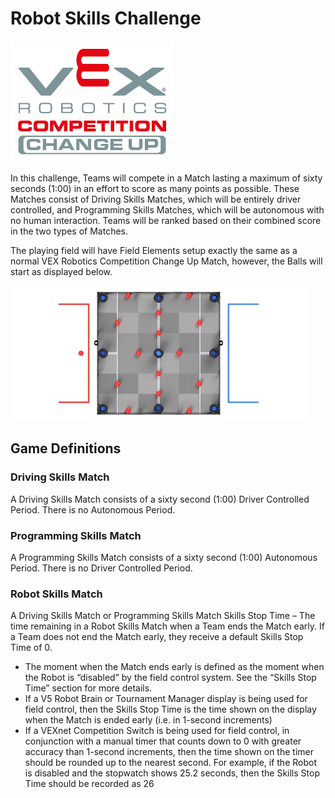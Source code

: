 # Robot Skills Challenge

![changeup](./images/VRCChangeUp-1000px.jpg)

In this challenge, Teams will compete in a Match lasting a maximum of sixty seconds (1:00) in an effort to score as many points as possible. These Matches consist of Driving Skills Matches, which will be entirely driver controlled, and Programming Skills Matches, which will be autonomous with no human interaction. Teams will be ranked based on their combined score in the two types of Matches.

The playing field will have Field Elements setup exactly the same as a normal VEX Robotics Competition Change Up Match, however, the Balls will start as displayed below.

![field](./images/fieldset1.jpg)

## Game Definitions

### Driving Skills Match

A Driving Skills Match consists of a sixty second (1:00) Driver Controlled Period. There is no Autonomous Period.

### Programming Skills Match

A Programming Skills Match consists of a sixty second (1:00) Autonomous Period. There is no Driver Controlled Period.

### Robot Skills Match

A Driving Skills Match or Programming Skills Match Skills Stop Time – The time remaining in a Robot Skills Match when a Team ends the Match early. If a Team does not end the Match early, they receive a default Skills Stop Time of 0.

* The moment when the Match ends early is defined as the moment when the Robot is “disabled” by the field control system. See the “Skills Stop Time” section for more details.
* If a V5 Robot Brain or Tournament Manager display is being used for field control, then the Skills Stop Time is the time shown on the display when the Match is ended early (i.e. in 1-second increments)
* If a VEXnet Competition Switch is being used for field control, in conjunction with a manual timer that counts down to 0 with greater accuracy than 1-second increments, then the time shown on the timer should be rounded up to the nearest second. For example, if the Robot is disabled and the stopwatch shows 25.2 seconds, then the Skills Stop Time should be recorded as 26
